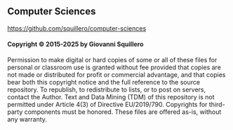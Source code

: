 ## Computer Sciences

<https://github.com/squillero/computer-sciences>

#### Copyright © 2015-2025 by Giovanni Squillero

Permission to make digital or hard copies of some or all of these files for
personal or classroom use is granted without fee provided that copies are not
made or distributed for profit or commercial advantage, and that copies bear
both this copyright notice and the full reference to the source repository.
To republish, to redistribute to lists, or to post on servers, contact the
Author. Text and Data Mining (TDM) of this repository is not permitted under
Article 4(3) of Directive EU/2019/790. Copyrights for third-party components
must be honored. These files are offered as-is, without any warranty.
